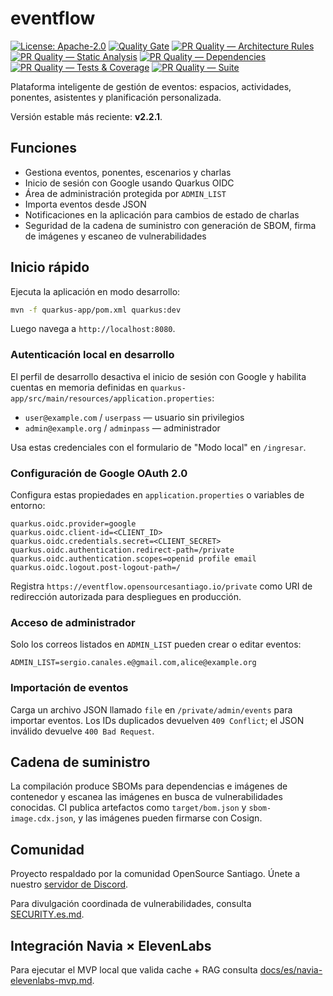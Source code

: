 # eventflow

[![License: Apache-2.0](https://img.shields.io/badge/License-Apache_2.0-blue.svg)](LICENSE)
[![Quality Gate](https://github.com/scanalesespinoza/eventflow/actions/workflows/quality.yml/badge.svg)](https://github.com/scanalesespinoza/eventflow/actions/workflows/quality.yml)
[![PR Quality — Architecture Rules](https://github.com/scanalesespinoza/eventflow/actions/workflows/pr-architecture-rules.yml/badge.svg)](https://github.com/scanalesespinoza/eventflow/actions/workflows/pr-architecture-rules.yml)
[![PR Quality — Static Analysis](https://github.com/scanalesespinoza/eventflow/actions/workflows/pr-static-analysis.yml/badge.svg)](https://github.com/scanalesespinoza/eventflow/actions/workflows/pr-static-analysis.yml)
[![PR Quality — Dependencies](https://github.com/scanalesespinoza/eventflow/actions/workflows/pr-deps-hygiene.yml/badge.svg)](https://github.com/scanalesespinoza/eventflow/actions/workflows/pr-deps-hygiene.yml)
[![PR Quality — Tests & Coverage](https://github.com/scanalesespinoza/eventflow/actions/workflows/pr-tests-coverage.yml/badge.svg)](https://github.com/scanalesespinoza/eventflow/actions/workflows/pr-tests-coverage.yml)
[![PR Quality — Suite](https://github.com/scanalesespinoza/eventflow/actions/workflows/pr-quality-suite.yml/badge.svg)](https://github.com/scanalesespinoza/eventflow/actions/workflows/pr-quality-suite.yml)

Plataforma inteligente de gestión de eventos: espacios, actividades, ponentes, asistentes y planificación personalizada.

Versión estable más reciente: **v2.2.1**.

## Funciones
- Gestiona eventos, ponentes, escenarios y charlas
- Inicio de sesión con Google usando Quarkus OIDC
- Área de administración protegida por `ADMIN_LIST`
- Importa eventos desde JSON
- Notificaciones en la aplicación para cambios de estado de charlas
- Seguridad de la cadena de suministro con generación de SBOM, firma de imágenes y escaneo de vulnerabilidades

## Inicio rápido
Ejecuta la aplicación en modo desarrollo:

```bash
mvn -f quarkus-app/pom.xml quarkus:dev
```

Luego navega a `http://localhost:8080`.

### Autenticación local en desarrollo
El perfil de desarrollo desactiva el inicio de sesión con Google y habilita cuentas en memoria
definidas en `quarkus-app/src/main/resources/application.properties`:

- `user@example.com` / `userpass` — usuario sin privilegios
- `admin@example.org` / `adminpass` — administrador

Usa estas credenciales con el formulario de "Modo local" en `/ingresar`.

### Configuración de Google OAuth 2.0
Configura estas propiedades en `application.properties` o variables de entorno:

```
quarkus.oidc.provider=google
quarkus.oidc.client-id=<CLIENT_ID>
quarkus.oidc.credentials.secret=<CLIENT_SECRET>
quarkus.oidc.authentication.redirect-path=/private
quarkus.oidc.authentication.scopes=openid profile email
quarkus.oidc.logout.post-logout-path=/
```

Registra `https://eventflow.opensourcesantiago.io/private` como URI de redirección autorizada para despliegues en producción.

### Acceso de administrador
Solo los correos listados en `ADMIN_LIST` pueden crear o editar eventos:

```
ADMIN_LIST=sergio.canales.e@gmail.com,alice@example.org
```

### Importación de eventos
Carga un archivo JSON llamado `file` en `/private/admin/events` para importar eventos. Los IDs duplicados devuelven `409 Conflict`; el JSON inválido devuelve `400 Bad Request`.

## Cadena de suministro
La compilación produce SBOMs para dependencias e imágenes de contenedor y escanea las imágenes en busca de vulnerabilidades conocidas. CI publica artefactos como `target/bom.json` y `sbom-image.cdx.json`, y las imágenes pueden firmarse con Cosign.

## Comunidad
Proyecto respaldado por la comunidad OpenSource Santiago. Únete a nuestro [servidor de Discord](https://discord.gg/3eawzc9ybc).

Para divulgación coordinada de vulnerabilidades, consulta [SECURITY.es.md](SECURITY.es.md).

## Integración Navia × ElevenLabs
Para ejecutar el MVP local que valida cache + RAG consulta [docs/es/navia-elevenlabs-mvp.md](docs/es/navia-elevenlabs-mvp.md).

